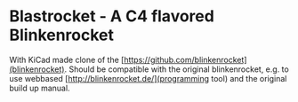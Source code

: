 # Blastrocket - A C4 flavored Blinkenrocket

With KiCad made clone of the [https://github.com/blinkenrocket](blinkenrocket). Should be compatible with the original blinkenrocket, e.g. to use webbased [http://blinkenrocket.de/](programming tool) and the original build up manual.

